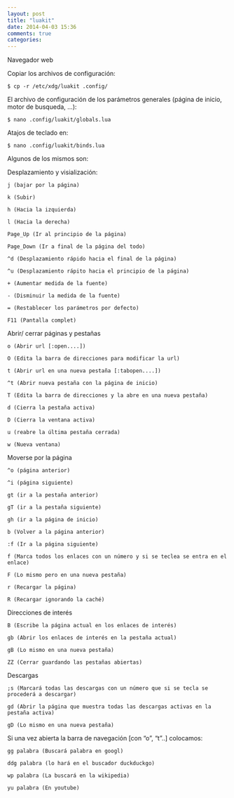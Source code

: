 ```yaml
---
layout: post
title: "luakit"
date: 2014-04-03 15:36
comments: true
categories: 
---
```

Navegador web

Copiar los archivos de configuración:

	$ cp -r /etc/xdg/luakit .config/

El archivo de configuración de los parámetros generales (página de inicio, motor de busqueda, …):

	$ nano .config/luakit/globals.lua

Atajos de teclado en:

	$ nano .config/luakit/binds.lua

Algunos de los mismos son:

Desplazamiento y visialización:

	j (bajar por la página) 

	k (Subir) 

	h (Hacia la izquierda) 

	l (Hacia la derecha) 

	Page_Up (Ir al principio de la página) 

	Page_Down (Ir a final de la página del todo) 

	^d (Desplazamiento rápido hacia el final de la página) 

	^u (Desplazamiento rápito hacia el principio de la página) 

	+ (Aumentar medida de la fuente) 

	- (Disminuir la medida de la fuente) 

	= (Restablecer los parámetros por defecto) 

	F11 (Pantalla complet)

Abrir/ cerrar páginas y pestañas

	o (Abrir url [:open....]) 

	O (Edita la barra de direcciones para modificar la url) 

	t (Abrir url en una nueva pestaña [:tabopen....]) 

	^t (Abrir nueva pestaña con la página de inicio) 

	T (Edita la barra de direcciones y la abre en una nueva pestaña) 

	d (Cierra la pestaña activa) 

	D (Cierra la ventana activa) 

	u (reabre la última pestaña cerrada) 

	w (Nueva ventana)

Moverse por la página

	^o (página anterior) 

	^i (página siguiente) 

	gt (ir a la pestaña anterior) 

	gT (ir a la pestaña siguiente) 

	gh (ir a la página de inicio) 

	b (Volver a la página anterior) 

	:f (Ir a la página siguiente) 

	f (Marca todos los enlaces con un número y si se teclea se entra en el enlace) 

	F (Lo mismo pero en una nueva pestaña) 

	r (Recargar la página) 

	R (Recargar ignorando la caché) 

Direcciones de interés

	B (Escribe la página actual en los enlaces de interés) 

	gb (Abrir los enlaces de interés en la pestaña actual) 

	gB (Lo mismo en una nueva pestaña) 

	ZZ (Cerrar guardando las pestañas abiertas)

Descargas

	;s (Marcará todas las descargas con un número que si se tecla se procederá a descargar) 

	gd (Abrir la página que muestra todas las descargas activas en la pestaña activa) 

	gD (Lo mismo en una nueva pestaña)

Si una vez abierta la barra de navegación [con “o”, “t”..] colocamos:

	gg palabra (Buscará palabra en googl) 

	ddg palabra (lo hará en el buscador duckduckgo) 

	wp palabra (La buscará en la wikipedia) 

	yu palabra (En youtube)

